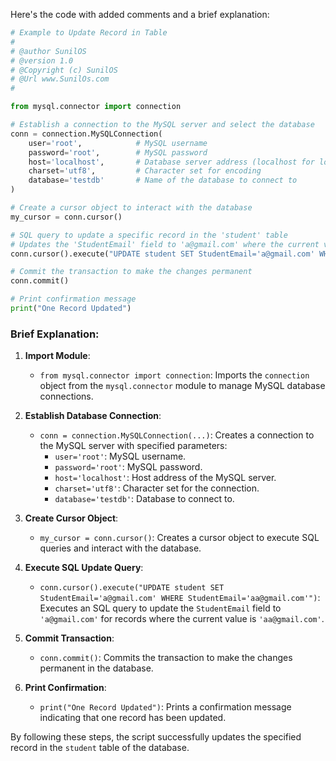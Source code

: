 Here's the code with added comments and a brief explanation:

```python
# Example to Update Record in Table
#
# @author SunilOS  
# @version 1.0
# @Copyright (c) SunilOS  
# @Url www.SunilOs.com
# 

from mysql.connector import connection

# Establish a connection to the MySQL server and select the database
conn = connection.MySQLConnection(
    user='root',            # MySQL username
    password='root',        # MySQL password
    host='localhost',       # Database server address (localhost for local server)
    charset='utf8',         # Character set for encoding
    database='testdb'       # Name of the database to connect to
)

# Create a cursor object to interact with the database
my_cursor = conn.cursor()

# SQL query to update a specific record in the 'student' table
# Updates the 'StudentEmail' field to 'a@gmail.com' where the current value is 'aa@gmail.com'
conn.cursor().execute("UPDATE student SET StudentEmail='a@gmail.com' WHERE StudentEmail='aa@gmail.com'")

# Commit the transaction to make the changes permanent
conn.commit()

# Print confirmation message
print("One Record Updated")
```

### Brief Explanation:

1. **Import Module**:
   - `from mysql.connector import connection`: Imports the `connection` object from the `mysql.connector` module to manage MySQL database connections.

2. **Establish Database Connection**:
   - `conn = connection.MySQLConnection(...)`: Creates a connection to the MySQL server with specified parameters:
     - `user='root'`: MySQL username.
     - `password='root'`: MySQL password.
     - `host='localhost'`: Host address of the MySQL server.
     - `charset='utf8'`: Character set for the connection.
     - `database='testdb'`: Database to connect to.

3. **Create Cursor Object**:
   - `my_cursor = conn.cursor()`: Creates a cursor object to execute SQL queries and interact with the database.

4. **Execute SQL Update Query**:
   - `conn.cursor().execute("UPDATE student SET StudentEmail='a@gmail.com' WHERE StudentEmail='aa@gmail.com'")`: Executes an SQL query to update the `StudentEmail` field to `'a@gmail.com'` for records where the current value is `'aa@gmail.com'`.

5. **Commit Transaction**:
   - `conn.commit()`: Commits the transaction to make the changes permanent in the database.

6. **Print Confirmation**:
   - `print("One Record Updated")`: Prints a confirmation message indicating that one record has been updated.

By following these steps, the script successfully updates the specified record in the `student` table of the database.
